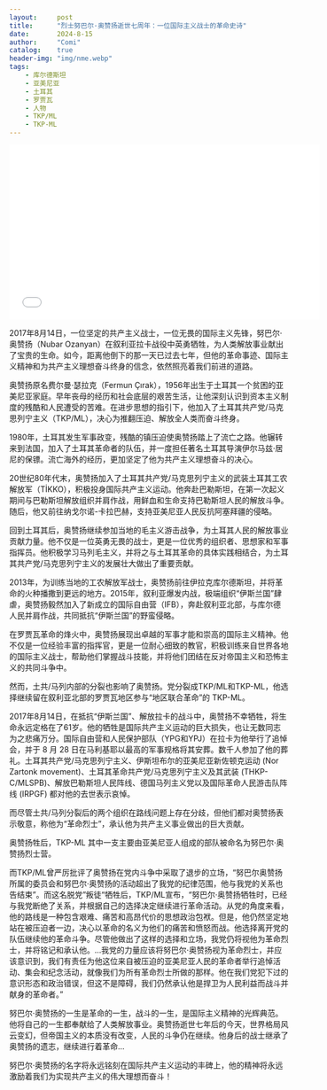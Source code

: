 ```yaml
---
layout:     post
title:      "烈士努巴尔·奥赞扬逝世七周年：一位国际主义战士的革命史诗"
date:       2024-8-15
author:     "Comi"
catalog:    true
header-img: "img/nme.webp"
tags:
    - 库尔德斯坦
    - 亚美尼亚
    - 土耳其
    - 罗贾瓦
    - 人物
    - TKP/ML
    - TKP-ML
---
```


<iframe width="560" height="315" src="//player.bilibili.com/player.html?bvid=BV1MUYSecEgP" frameborder="0" allowfullscreen></iframe>


2017年8月14日，一位坚定的共产主义战士，一位无畏的国际主义先锋，努巴尔·奥赞扬（Nubar Ozanyan）在叙利亚拉卡战役中英勇牺牲，为人类解放事业献出了宝贵的生命。如今，距离他倒下的那一天已过去七年，但他的革命事迹、国际主义精神和为共产主义理想奋斗终身的信念，依然照亮着我们前进的道路。

奥赞扬原名费尔曼·瑟拉克（Fermun Çırak），1956年出生于土耳其一个贫困的亚美尼亚家庭。早年丧母的经历和社会底层的艰苦生活，让他深刻认识到资本主义制度的残酷和人民遭受的苦难。在进步思想的指引下，他加入了土耳其共产党/马克思列宁主义（TKP/ML），决心为推翻压迫、解放全人类而奋斗终身。

1980年，土耳其发生军事政变，残酷的镇压迫使奥赞扬踏上了流亡之路。他辗转来到法国，加入了土耳其革命者的队伍，并一度担任著名土耳其导演伊尔马兹·居尼的保镖。流亡海外的经历，更加坚定了他为共产主义理想奋斗的决心。

20世纪80年代末，奥赞扬加入了土耳其共产党/马克思列宁主义的武装土耳其工农解放军（TİKKO），积极投身国际共产主义运动。他奔赴巴勒斯坦，在第一次起义期间与巴勒斯坦解放组织并肩作战，用鲜血和生命支持巴勒斯坦人民的解放斗争。随后，他又前往纳戈尔诺-卡拉巴赫，支持亚美尼亚人民反抗阿塞拜疆的侵略。

回到土耳其后，奥赞扬继续参加当地的毛主义游击战争，为土耳其人民的解放事业贡献力量。他不仅是一位英勇无畏的战士，更是一位优秀的组织者、思想家和军事指挥员。他积极学习马列毛主义，并将之与土耳其革命的具体实践相结合，为土耳其共产党/马克思列宁主义的发展壮大做出了重要贡献。

2013年，为训练当地的工农解放军战士，奥赞扬前往伊拉克库尔德斯坦，并将革命的火种播撒到更远的地方。2015年，叙利亚爆发内战，极端组织“伊斯兰国”肆虐，奥赞扬毅然加入了新成立的国际自由营（IFB），奔赴叙利亚北部，与库尔德人民并肩作战，共同抵抗“伊斯兰国”的野蛮侵略。

在罗贾瓦革命的烽火中，奥赞扬展现出卓越的军事才能和崇高的国际主义精神。他不仅是一位经验丰富的指挥官，更是一位耐心细致的教官，积极训练来自世界各地的国际主义战士，帮助他们掌握战斗技能，并将他们团结在反对帝国主义和恐怖主义的共同斗争中。

然而，土共/马列内部的分裂也影响了奥赞扬。党分裂成TKP/ML和TKP-ML，他选择继续留在叙利亚北部的罗贾瓦地区参与“地区联合革命”的 TKP-ML。

2017年8月14日，在抵抗“伊斯兰国”、解放拉卡的战斗中，奥赞扬不幸牺牲，将生命永远定格在了61岁。他的牺牲是国际共产主义运动的巨大损失，也让无数同志为之悲痛万分。国际自由营和人民保护部队（YPG和YPJ）在拉卡为他举行了追悼会，并于 8 月 28 日在马利基耶以最高的军事规格将其安葬。数千人参加了他的葬礼。土耳其共产党/马克思列宁主义、伊斯坦布尔的亚美尼亚新佐顿克运动 (Nor Zartonk movement)、土耳其革命共产党/马克思列宁主义及其武装 (THKP-C/MLSPB)、解放巴勒斯坦人民阵线、德国马列主义党以及国际革命人民游击队阵线 (IRPGF) 都对他的去世表示哀悼。

而尽管土共/马列分裂后的两个组织在路线问题上存在分歧，但他们都对奥赞扬表示敬意，称他为“革命烈士”，承认他为共产主义事业做出的巨大贡献。

奥赞扬牲后，TKP-ML 其中一支主要由亚美尼亚人组成的部队被命名为努巴尔·奥赞扬烈士营。

而TKP/ML曾严厉批评了奥赞扬在党内斗争中采取了退步的立场，“努巴尔奥赞扬所属的委员会和努巴尔·奥赞扬的活动超出了我党的纪律范围，他与我党的关系也告结束”。而这名脱党”叛徒“牺牲后，TKP/ML宣布，“努巴尔·奥赞扬牺牲时，已经与我党断绝了关系，并根据自己的选择决定继续进行革命活动。从党的角度来看，他的路线是一种包含艰难、痛苦和高昂代价的思想政治包袱。但是，他仍然坚定地站在被压迫者一边，决心以革命的名义为他们的痛苦和愤怒而战。他选择离开党的队伍继续他的革命斗争。尽管他做出了这样的选择和立场，我党仍将视他为革命烈士，并将铭记和承认他。...我党的力量应该将努巴尔·奥赞扬视为革命烈士，并应该意识到，我们有责任为他这位来自被压迫的亚美尼亚人民的革命者举行追悼活动、集会和纪念活动，就像我们为所有革命烈士所做的那样。他在我们党犯下过的意识形态和政治错误，但这不是障碍，我们仍然承认他是捍卫为人民利益而战斗并献身的革命者。”

努巴尔·奥赞扬的一生是革命的一生，战斗的一生，是国际主义精神的光辉典范。他将自己的一生都奉献给了人类解放事业。奥赞扬逝世七年后的今天，世界格局风云变幻，但帝国主义的本质没有改变，人民的斗争仍在继续。他身后的战士继承了奥赞扬的遗志，继续进行着革命...

努巴尔·奥赞扬的名字将永远铭刻在国际共产主义运动的丰碑上，他的精神将永远激励着我们为实现共产主义的伟大理想而奋斗！